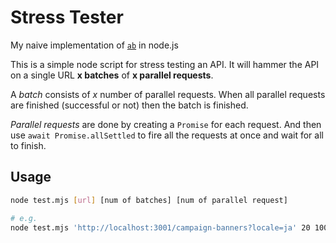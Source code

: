 # Stress Tester

My naive implementation of [`ab`](https://httpd.apache.org/docs/2.2/programs/ab.html`) in node.js

This is a simple node script for stress testing an API. It will hammer the API on a single URL **x batches** of **x parallel requests**.

A *batch* consists of *x* number of parallel requests. When all parallel requests are finished (successful or not) then the batch is finished.

*Parallel requests* are done by creating a `Promise` for each request. And then use `await Promise.allSettled` to fire all the requests at once and wait for all to finish.

## Usage

```sh
node test.mjs [url] [num of batches] [num of parallel request]

# e.g.
node test.mjs 'http://localhost:3001/campaign-banners?locale=ja' 20 100
```

